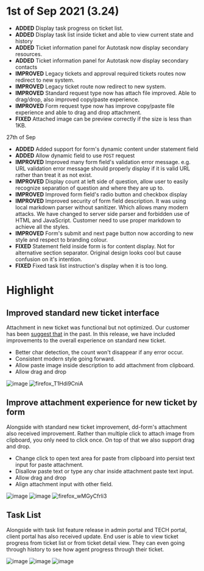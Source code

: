 # 1st of Sep 2021 (3.24)

- **ADDED** Display task progress on ticket list.
- **ADDED** Display task list inside ticket and able to view current state and history
- **ADDED** Ticket information panel for Autotask now display secondary resources.
- **ADDED** Ticket information panel for Autotask now display secondary contacts
- **IMPROVED** Legacy tickets and approval required tickets routes now redirect to new system.
- **IMPROVED** Legacy ticket route now redirect to new system.
- **IMPROVED** Standard request type now has attach file improved. Able to drag/drop, also improved copy/paste experience.
- **IMPROVED** Form request type now has improve copy/paste file experience and able to drag and drop attachment.
- **FIXED** Attached image can be preview correctly if the size is less than 1KB.

27th of Sep
- **ADDED** Added support for form's dynamic content under statement field
- **ADDED** Allow dynamic field to use `POST` request
- **IMPROVED** Improved many form field's validation error message. e.g. URL validation error message should properly display if it is valid URL rather than treat it as not exist.
- **IMPROVED** Display count at left side of question, allow user to easily recognize separation of question and where they are up to.
- **IMPROVED** Improved form field's radio button and checkbox display
- **IMPROVED** Improved security of form field description. It was using local markdown parser without sanitizer. Which allows many modern attacks. We have changed to server side parser and forbidden use of HTML and JavaScript. Customer need to use proper markdown to achieve all the styles.
- **IMPROVED** Form's submit and next page button now according to new style and respect to branding colour.
- **FIXED** Statement field inside form is for content display. Not for alternative section separator. Original design looks cool but cause confusion on it's intention.
- **FIXED** Fixed task list instruction's display when it is too long.


# Highlight

## Improved standard new ticket interface
Attachment in new ticket was functional but not optimized. Our customer has been [suggest that](https://github.com/DeskDirector/UserVoice/issues/585) in the past. In this release, we have included improvements to the overall experience on standard new ticket.

- Better char detection, the count won't disappear if any error occur. 
- Consistent modern style going forward.
- Allow paste image inside description to add attachment from clipboard.
- Allow drag and drop

![image](https://user-images.githubusercontent.com/1712143/131747741-b496e8e5-62d1-45bf-80fb-ac6f40670661.png)
![firefox_T1Hdi9CniA](https://user-images.githubusercontent.com/1712143/131747858-735df3b9-8f8d-416b-b34b-17d330d6e911.png)

## Improve attachment experience for new ticket by form
Alongside with standard new ticket improvement, dd-form's attachment also received improvement. Rather than multiple click to attach image from clipboard, you only need to click once. On top of that we also support drag and drop.

- Change click to open text area for paste from clipboard into persist text input for paste attachment.
- Disallow paste text or type any char inside attachment paste text input.
- Allow drag and drop
- Align attachment input with other field.

![image](https://user-images.githubusercontent.com/1712143/131748605-b6f29630-8879-497f-9b68-d03cd7d77588.png)
![image](https://user-images.githubusercontent.com/1712143/131748635-48edf710-3fdf-47a4-b854-19b0b0df18eb.png)
![firefox_wMGyCfrli3](https://user-images.githubusercontent.com/1712143/131748689-94e3cf01-b11f-4e0b-9ebb-f858cea57811.png)

## Task List
Alongside with task list feature release in admin portal and TECH portal, client portal has also received update. End user is able to view ticket progress from ticket list or from ticket detail view. They can even going through history to see how agent progress through their ticket.

![image](https://user-images.githubusercontent.com/1712143/131749359-f3caf31e-e16d-42d4-8584-bb991bfbb742.png)
![image](https://user-images.githubusercontent.com/1712143/131749383-9852095d-46f7-4f60-b24a-0acfabf1799c.png)
![image](https://user-images.githubusercontent.com/1712143/131749446-d76e9fd1-00ca-4b59-ad84-42a4b8127799.png)

